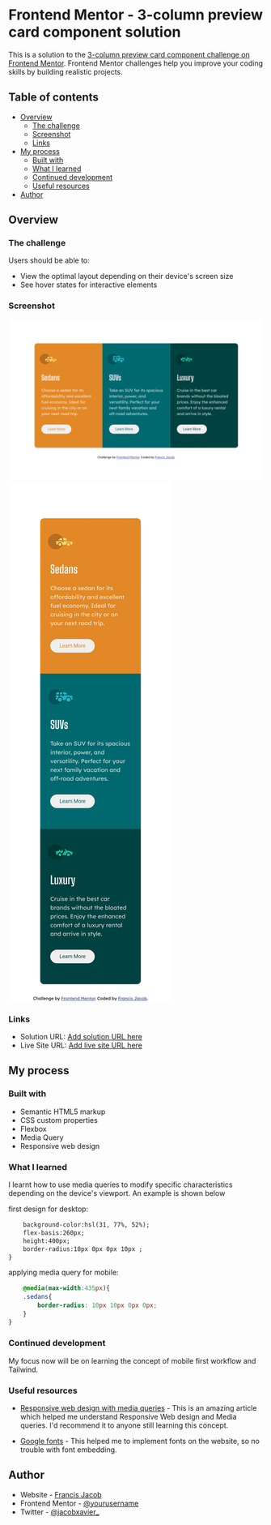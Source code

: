 # Frontend Mentor - 3-column preview card component solution

This is a solution to the [3-column preview card component challenge on Frontend Mentor](https://www.frontendmentor.io/challenges/3column-preview-card-component-pH92eAR2-). Frontend Mentor challenges help you improve your coding skills by building realistic projects. 

## Table of contents

- [Overview](#overview)
  - [The challenge](#the-challenge)
  - [Screenshot](#screenshot)
  - [Links](#links)
- [My process](#my-process)
  - [Built with](#built-with)
  - [What I learned](#what-i-learned)
  - [Continued development](#continued-development)
  - [Useful resources](#useful-resources)
- [Author](#author)



## Overview

### The challenge

Users should be able to:

- View the optimal layout depending on their device's screen size
- See hover states for interactive elements

### Screenshot

![](screenshot_1.png)
![](screenshot_2.png)



### Links

- Solution URL: [Add solution URL here](https://your-solution-url.com)
- Live Site URL: [Add live site URL here](https://your-live-site-url.com)

## My process

### Built with

- Semantic HTML5 markup
- CSS custom properties
- Flexbox
- Media Query
- Responsive web design 


### What I learned

I learnt how to use media queries to modify specific characteristics depending on the device's viewport. An example is shown below 

first design for desktop:

```.sedans{
    background-color:hsl(31, 77%, 52%);
    flex-basis:260px;
    height:400px; 
    border-radius:10px 0px 0px 10px ;   
}
```

applying media query for mobile:

```css
    @media(max-width:435px){
    .sedans{
        border-radius: 10px 10px 0px 0px;
    }
}
```

### Continued development

My focus now will be on learning the concept of mobile first workflow and Tailwind.

### Useful resources

- [Responsive web design with media queries](https://www.w3schools.com/css/css_rwd_mediaqueries.asp) - This is an amazing article which helped me understand Responsive Web design and Media queries. I'd recommend it to anyone still learning this concept.

- [Google fonts](https://fonts.google.com/) - This helped me to implement fonts on the website, so no trouble with font embedding.


## Author

- Website - [ Francis Jacob](https://github.com/Jacbfrancis)
- Frontend Mentor - [@yourusername](https://www.frontendmentor.io/profile/Jacbfrancis)
- Twitter - [@jacobxavier_](https://twitter.com/jacobxavier_?t=YdJHQngdQYJVbC7mWspqDg&s=08)

